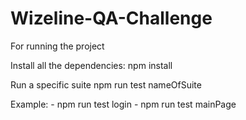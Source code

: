 # Wizeline-QA-Challenge

For running the project
 
Install all the dependencies: 
  npm install 
 
 Run a specific suite npm run test nameOfSuite
 
 Example: 
         - npm run test login 
         - npm run test mainPage 
